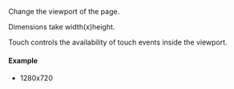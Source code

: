 Change the viewport of the page.

Dimensions take width(x)height.

Touch controls the availability of touch events inside the viewport.

#### Example

- 1280x720